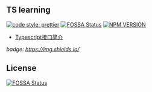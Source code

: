 ## TS learning
[![code style: prettier](https://img.shields.io/badge/code_style-prettier-10de6e.svg?style=flat-square)](https://github.com/prettier/prettier)
[![FOSSA Status](https://app.fossa.io/api/projects/git%2Bgithub.com%2Fsingcl%2Fr-ts.svg?type=shield)](https://app.fossa.io/projects/git%2Bgithub.com%2Fsingcl%2Fr-ts?ref=badge_shield)
[![NPM VERSION](https://img.shields.io/npm/v/@singcl/r-ts.svg?style=flat-square)](https://www.npmjs.com/package/@singcl/r-ts)


* [Typescript接口简介](./src/接口)

*badge: https://img.shields.io/*
## License
[![FOSSA Status](https://app.fossa.io/api/projects/git%2Bgithub.com%2Fsingcl%2Fr-ts.svg?type=large)](https://app.fossa.io/projects/git%2Bgithub.com%2Fsingcl%2Fr-ts?ref=badge_large)